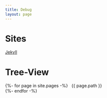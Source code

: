 ```yaml
---
title: Debug
layout: page
---
```


<style>
</style>

# Sites
[Jekyll](https://jekyllrb.com/docs/posts/)

# Tree-View

<div class="top-view">
{%- for page in site.pages -%}
&nbsp;&nbsp;{{ page.path }}<br>
{%- endfor -%}
</div>


